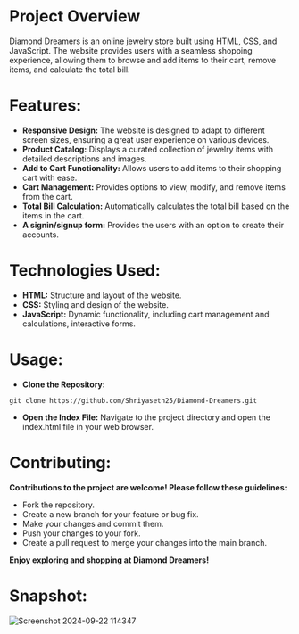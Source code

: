 # Project Overview

Diamond Dreamers is an online jewelry store built using HTML, CSS, and JavaScript. The website provides users with a seamless shopping experience, allowing them to browse and add items to their cart, remove items, and calculate the total bill.

# Features:

* **Responsive Design:** The website is designed to adapt to different screen sizes, ensuring a great user experience on various devices.   
* **Product Catalog:** Displays a curated collection of jewelry items with detailed descriptions and images.
* **Add to Cart Functionality:** Allows users to add items to their shopping cart with ease.
* **Cart Management:** Provides options to view, modify, and remove items from the cart.
* **Total Bill Calculation:** Automatically calculates the total bill based on the items in the cart.
* **A signin/signup form:** Provides the users with an option to create their accounts.

# Technologies Used:

* **HTML:** Structure and layout of the website.
* **CSS:** Styling and design of the website.
* **JavaScript:** Dynamic functionality, including cart management and calculations, interactive forms.
  
# Usage:

* **Clone the Repository:**
```[
git clone https://github.com/Shriyaseth25/Diamond-Dreamers.git
```

* **Open the Index File:**
 Navigate to the project directory and open the index.html file in your web browser.

# Contributing:

 **Contributions to the project are welcome! Please follow these guidelines:**

* Fork the repository.
* Create a new branch for your feature or bug fix.
* Make your changes and commit them.   
* Push your changes to your fork.
* Create a pull request to merge your changes into the main branch.   

 **Enjoy exploring and shopping at Diamond Dreamers!**

# Snapshot:
![Screenshot 2024-09-22 114347](https://github.com/user-attachments/assets/0e3485ef-338f-46ac-87a2-dfc79ec5fa05)

